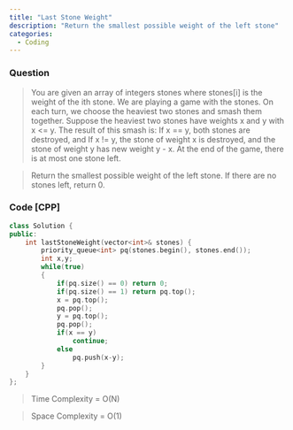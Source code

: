 ```yaml
---
title: "Last Stone Weight"
description: "Return the smallest possible weight of the left stone"
categories:
  - Coding
---
```


### Question

> You are given an array of integers stones where stones[i] is the weight of the ith stone.
> We are playing a game with the stones. On each turn, we choose the heaviest two stones and smash them together. Suppose the heaviest two stones have weights x and y with x <= y. The result of this smash is:
>    If x == y, both stones are destroyed, and
>    If x != y, the stone of weight x is destroyed, and the stone of weight y has new weight y - x.
> At the end of the game, there is at most one stone left.

> Return the smallest possible weight of the left stone. If there are no stones left, return 0.

### Code [CPP]

```cpp
class Solution {
public:
    int lastStoneWeight(vector<int>& stones) {
        priority_queue<int> pq(stones.begin(), stones.end());
        int x,y;
        while(true)
        {
            if(pq.size() == 0) return 0;
            if(pq.size() == 1) return pq.top();
            x = pq.top();
            pq.pop();
            y = pq.top();
            pq.pop();
            if(x == y)
                continue;
            else
                pq.push(x-y);
        }
    }
};
```


> Time Complexity = O(N)

> Space Complexity = O(1)
